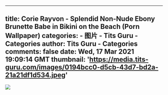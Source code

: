 
---
title: Corie Rayvon - Splendid Non-Nude Ebony Brunette Babe in Bikini on the Beach (Porn Wallpaper)
categories: 
    - 图片
    - Tits Guru - Categories
author: Tits Guru - Categories
comments: false
date: Wed, 17 Mar 2021 19:09:14 GMT
thumbnail: 'https://media.tits-guru.com/images/0194bcc0-d5cb-43d7-bd2a-21a21df1d534.jpeg'
---

<div>   
<img src="https://media.tits-guru.com/images/0194bcc0-d5cb-43d7-bd2a-21a21df1d534.jpeg" referrerpolicy="no-referrer">  
</div>
            